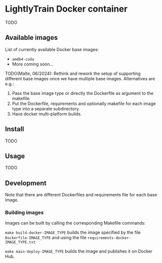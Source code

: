 # LightlyTrain Docker container

TODO

## Available images

List of currently available Docker base images:
- `amd64-cuda`
- More coming soon...

TODO(Malte, 06/2024): Rethink and rework the setup of supporting different base images
once we have multiple base images. Alternatives are e.g.:
1. Pass the base image type or directly the Dockerfile as argument to the makefile.
2. Put the Dockerfile, requirements and optionally makefile for each image type into
a separate subdirectory.
3. Have docker multi-platform builds.

## Install

TODO

## Usage

TODO


## Development

Note that there are different Dockerfiles and requirements file for each base image.

### Building images
Images can be built by calling the corresponding Makefile commands:

`make build-docker-IMAGE_TYPE` builds the image specified by the file `Dockerfile-IMAGE_TYPE`
 and using the file `requirements-docker-IMAGE_TYPE.txt`

`make main-deploy-IMAGE_TYPE` builds the image and publishes it on Docker Hub.
